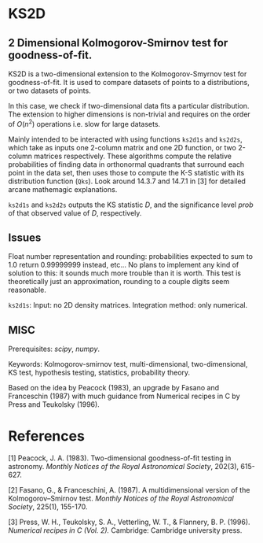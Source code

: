 # KS2D
## 2 Dimensional Kolmogorov-Smirnov test for goodness-of-fit.

KS2D is a two-dimensional extension to the Kolmogorov-Smyrnov test for goodness-of-fit.
It is used to compare datasets of points to a distributions, or two datasets of points.

In this case, we check if two-dimensional data fits a particular distribution. The extension to higher dimensions is non-trivial and requires on the order of *O*(*n*<sup>2</sup>) operations i.e. slow for large datasets.

Mainly intended to be interacted with using functions ``ks2d1s`` and ``ks2d2s``, which take as inputs one 2-column matrix and one 2D function, or two 2-column matrices respectively. 
These algorithms compute the relative probabilities of finding data in orthonormal quadrants that surround each point in the data set, then uses those to compute the K-S statistic with its distribution function (`Qks`). Look around 14.3.7 and 14.7.1 in [3] for detailed arcane mathemagic explanations. 

``ks2d1s`` and ``ks2d2s`` outputs the KS statistic *D*, and the significance level *prob* of that observed value of *D*, respectively.

## Issues

Float number representation and rounding: probabilities expected to sum to 1.0 return 0.99999999 instead, etc... No plans to implement any kind of solution to this: it sounds much more trouble than it is worth. This test is theoretically just an approximation, rounding to a couple digits seem reasonable.

``ks2d1s``: Input: no 2D density matrices. Integration method: only numerical.

## MISC

Prerequisites: *scipy*, *numpy*.

Keywords: Kolmogorov-smirnov test, multi-dimensional, two-dimensional, KS test, hypothesis testing, statistics, probability theory.

Based on the idea by Peacock (1983), an upgrade by Fasano and Franceschin (1987) with
much guidance from Numerical recipes in C by Press and Teukolsky (1996).

# References
[1] Peacock, J. A. (1983). Two-dimensional goodness-of-fit testing in astronomy. *Monthly Notices of the Royal Astronomical Society*, 202(3), 615-627.

[2] Fasano, G., & Franceschini, A. (1987). A multidimensional version of the Kolmogorov–Smirnov test. *Monthly Notices of the Royal Astronomical Society*, 225(1), 155-170.

[3] Press, W. H., Teukolsky, S. A., Vetterling, W. T., & Flannery, B. P. (1996). *Numerical recipes in C (Vol. 2).* Cambridge: Cambridge university press.
